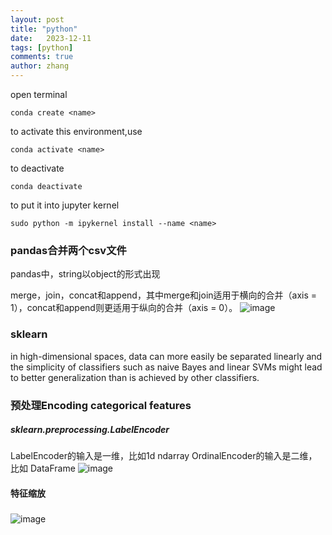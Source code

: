 ```yaml
---
layout: post
title: "python"
date:   2023-12-11
tags: [python]
comments: true
author: zhang
---
```


open terminal

```
conda create <name>

```
to activate this environment,use
```
conda activate <name>
```
to deactivate
```
conda deactivate 
```
to put it into jupyter kernel
```
sudo python -m ipykernel install --name <name>
```

### pandas合并两个csv文件
pandas中，string以object的形式出现

merge，join，concat和append，其中merge和join适用于横向的合并（axis = 1），concat和append则更适用于纵向的合并（axis = 0）。
![image](https://github.com/zhang-mickey/zhang-mickey.github.io/assets/145342600/0a5db29e-71c6-4e50-bf83-0e2db1174287)


### sklearn
 in high-dimensional spaces, data can more easily be separated linearly and the simplicity of classifiers such as naive Bayes and linear SVMs might lead to better generalization than is achieved by other classifiers.

### 预处理Encoding categorical features
##### sklearn.preprocessing.LabelEncoder
LabelEncoder的输入是一维，比如1d ndarray
OrdinalEncoder的输入是二维，比如 DataFrame
![image](https://github.com/zhang-mickey/zhang-mickey.github.io/assets/145342600/fdbfa757-bcef-44cf-98b6-fceeef6cfef6)

#### 特征缩放


###
![image](https://github.com/zhang-mickey/zhang-mickey.github.io/assets/145342600/dcb70517-72e7-40ec-9970-84cc980b01e5)
